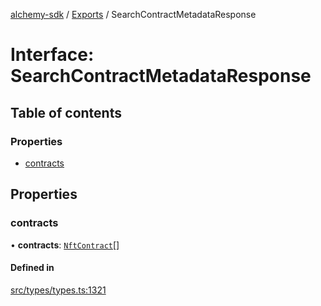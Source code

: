[alchemy-sdk](../README.md) / [Exports](../modules.md) / SearchContractMetadataResponse

# Interface: SearchContractMetadataResponse

## Table of contents

### Properties

- [contracts](SearchContractMetadataResponse.md#contracts)

## Properties

### contracts

• **contracts**: [`NftContract`](NftContract.md)[]

#### Defined in

[src/types/types.ts:1321](https://github.com/alchemyplatform/alchemy-sdk-js/blob/c9dbbf0/src/types/types.ts#L1321)

